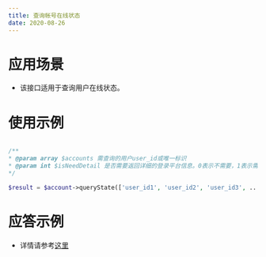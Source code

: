 ```yaml
---
title: 查询帐号在线状态
date: 2020-08-26
---
```

# 应用场景
- 该接口适用于查询用户在线状态。

# 使用示例
```php

/**
* @param array $accounts 需查询的用户user_id或唯一标识
* @param int $isNeedDetail 是否需要返回详细的登录平台信息。0表示不需要，1表示需要
*/

$result = $account->queryState(['user_id1', 'user_id2', 'user_id3', ...], 1);

```
# 应答示例
- 详情请参考[这里](https://cloud.tencent.com/document/product/269/2566)